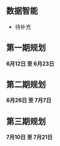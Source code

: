 ## 数据智能
- 待补充

## 第一期规划

**6月12日 至 6月23日**


## 第二期规划

**6月26日 至 7月7日**

## 第三期规划
**7月10日 至 7月21日**
